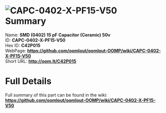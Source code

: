 
![CAPC-0402-X-PF15-V50](https://github.com/oomlout/oomlout-OOMP/blob/master/parts/CAPC-0402-X-PF15-V50/CAPC-0402-X-PF15-V50_420.jpg)   
Summary
=================
  
Name: __SMD (0402) 15 pF Capacitor (Ceramic) 50v__    
ID: __CAPC-0402-X-PF15-V50__   
Hex ID: __C42P015__   
WebPage: __https://github.com/oomlout/oomlout-OOMP/wiki/CAPC-0402-X-PF15-V50__   
Short URL: __http://oom.lt/C42P015__   

Full Details
==========================
Full summary of this part can be found in the wiki:   
__https://github.com/oomlout/oomlout-OOMP/wiki/CAPC-0402-X-PF15-V50__    

